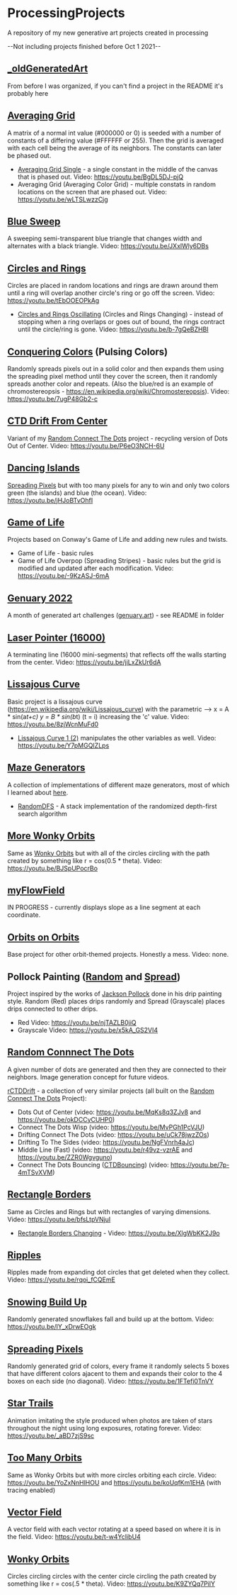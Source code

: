 # ProcessingProjects
A repository of my new generative art projects created in processing

--Not including projects finished before Oct 1 2021--

## [_oldGeneratedArt](/_oldGeneratedArt/)
From before I was organized, if you can't find a project in the README it's probably here

## [Averaging Grid](/averagingGrid/)
A matrix of a normal int value (#000000 or 0) is seeded with a number of constants of a differing value (#FFFFFF or 255). Then the grid is averaged with each cell being the average of its neighbors. The constants can later be phased out.
* [Averaging Grid Single](/averagingGridSingle/) - a single constant in the middle of the canvas that is phased out. Video: https://youtu.be/BgDL5DJ-pjQ 
* Averaging Grid (Averaging Color Grid) - multiple constats in random locations on the screen that are phased out. Video: https://youtu.be/wLTSLwzzCjg 

## [Blue Sweep](/bluesweep/) 
A sweeping semi-transparent blue triangle that changes width and alternates with a black triangle. Video: https://youtu.be/JXxlWly6DBs 

## [Circles and Rings](/circlesAndRings/)
Circles are placed in random locations and rings are drawn around them until a ring will overlap another circle's ring or go off the screen. Video: https://youtu.be/tEbOOEOPkAg 
* [Circles and Rings Oscillating](/circlesAndRingsOscillating/) (Circles and Rings Changing) - instead of stopping when a ring overlaps or goes out of bound, the rings contract until the circle/ring is gone. Video: https://youtu.be/b-7gQeBZHBI 

## [Conquering Colors](/conqueringColors/) (Pulsing Colors)
Randomly spreads pixels out in a solid color and then expands them using the spreading pixel method until they cover the screen, then it randomly spreads another color and repeats. (Also the blue/red is an example of chromostereopsis - https://en.wikipedia.org/wiki/Chromostereopsis). Video: https://youtu.be/7ugP48Gb2-c

## [CTD Drift From Center](/CTDDriftFromCenter/)
Variant of my [Random Connect The Dots](/randomConnectTheDots/) project - recycling version of Dots Out of Center. Video: https://youtu.be/P6eO3NCH-6U

## [Dancing Islands](/dancingIslands/)
[Spreading Pixels](/spreadingPixels/) but with too many pixels for any to win and only two colors green (the islands) and blue (the ocean). Video: https://youtu.be/jHJoBTvOhfI

## [Game of Life](/gameOfLife/)
Projects based on Conway's Game of Life and adding new rules and twists.
* Game of Life - basic rules
* Game of Life Overpop (Spreading Stripes) - basic rules but the grid is modified and updated after each modification. Video: https://youtu.be/-9KzASJ-6mA 

## [Genuary 2022](/Genuary2022/)
A month of generated art challenges ([genuary.art](http://genuary.art/)) - see README in folder

## [Laser Pointer (16000)](/laserPointer/)
A terminating line (16000 mini-segments) that reflects off the walls starting from the center. Video: https://youtu.be/jiLxZkUr6dA

## [Lissajous Curve](/lissajousCurves/)
Basic project is a lissajous curve (https://en.wikipedia.org/wiki/Lissajous_curve) with the parametric --> x = A * sin(a*t+c) y = B * sin(b*t) (t = i) increasing the 'c' value. Video: https://youtu.be/8zjWcnMuFd0
* [Lissajous Curve 1 (2)](/lissajousCurvesOne/) manipulates the other variables as well. Video: https://youtu.be/Y7pMGQIZLps

## [Maze Generators](/MazeGenerators/)
A collection of implementations of different maze generators, most of which I learned about [here](https://en.wikipedia.org/wiki/Maze_generation_algorithm).
* [RandomDFS](/MazeGenerators/RandomDFS/) - A stack implementation of the randomized depth-first search algorithm

## [More Wonky Orbits](/morewonkyorbits/)
Same as [Wonky Orbits](/wonkyorbits/) but with all of the circles circling with the path created by something like r = cos(0.5 * theta). Video: https://youtu.be/BJSpUPocrBo 

## [myFlowField](/myflowfield/)
IN PROGRESS - currently displays slope as a line segment at each coordinate.

## [Orbits on Orbits](/orbitsonorbits/)
Base project for other orbit-themed projects. Honestly a mess. Video: none. 

## Pollock Painting ([Random](/pollockPainting/) and [Spread](/pollockPaintingSpread/))
Project inspired by the works of [Jackson Pollock](https://en.wikipedia.org/wiki/Jackson_Pollock) done in his drip painting style. Random (Red) places drips randomly and Spread (Grayscale) places drips connected to other drips. 
* Red Video: https://youtu.be/njTAZLB0jiQ 
* Grayscale Video: https://youtu.be/x5kA_GS2VI4

## [Random Connnect The Dots](/randomConnectTheDots/)
A given number of dots are generated and then they are connected to their neighbors. Image generation concept for future videos.

[rCTDDrift](/rCTDDrift/) - a collection of very similar projects (all built on the [Random Connect The Dots](/randomConnectTheDots/) Project): 
* Dots Out of Center (video: https://youtu.be/MqKs8q3ZJv8 and https://youtu.be/okDCCyCUHP0)
* Connect The Dots Wisp (video: https://youtu.be/MvPGh1PcVJU)
* Drifting Connect The Dots (video: https://youtu.be/uCk78jwzZOs)
* Drifting To The Sides (video: https://youtu.be/NgFVnrh4aJc)
* Middle Line (Fast) (video: https://youtu.be/r49vz-vzrAE and https://youtu.be/ZZR0Wgvguno)
* Connect The Dots Bouncing ([CTDBouncing](/CTDBouncing/)) (video: https://youtu.be/7p-4mTSvXVM)

## [Rectangle Borders](/rectangleborders/)
Same as Circles and Rings but with rectangles of varying dimensions. Video: https://youtu.be/bfsLtpVNjuI 
* [Rectangle Borders Changing](/rectangleBordersChanging/) - Video: https://youtu.be/XlgWbKK2J9o

## [Ripples](/ripples/)
Ripples made from expanding dot circles that get deleted when they collect. Video: https://youtu.be/rqoi_fCQEmE

## [Snowing Build Up](/snowingBuildUp/)
Randomly generated snowflakes fall and build up at the bottom. Video: https://youtu.be/IY_xDrwEOgk

## [Spreading Pixels](/spreadingPixels/)
Randomly generated grid of colors, every frame it randomly selects 5 boxes that have different colors ajacent to them and expands their color to the 4 boxes on each side (no diagonal). Video: https://youtu.be/1FTefi0TnVY 

## [Star Trails](/startrails/)
Animation imitating the style produced when photos are taken of stars throughout the night using long exposures, rotating forever. Video: https://youtu.be/_aBD7zjS9sc 

## [Too Many Orbits](/toomanyorbits/)
Same as Wonky Orbits but with more circles orbiting each circle. Video: https://youtu.be/YoZxNnHlHOU and https://youtu.be/koUqfKm1EHA (with tracing enabled)

## [Vector Field](/vectorField/)
A vector field with each vector rotating at a speed based on where it is in the field. Video: https://youtu.be/t-w4YcIibU4

## [Wonky Orbits](/wonkyorbits/)
Circles circling circles with the center circle circling the path created by something like r = cos(.5 * theta). Video: https://youtu.be/K9ZYQq7PilY
